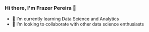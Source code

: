 ### Hi there, I'm Frazer Pereira 👋

- 🌱 I’m currently learning Data Science and Analytics 
- 👯 I’m looking to collaborate with other data science enthusiasts

